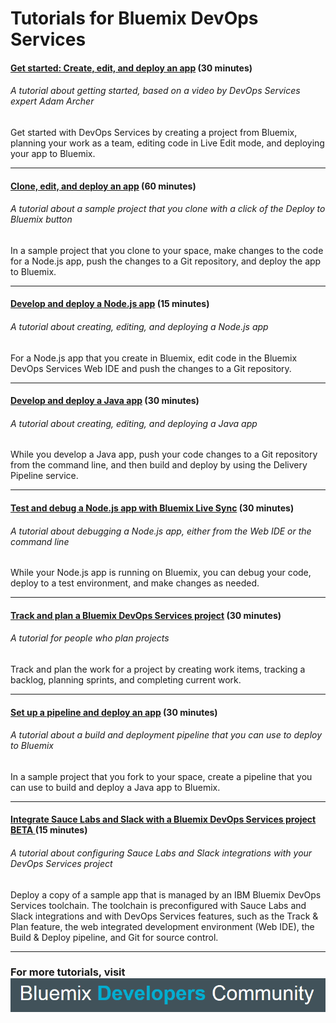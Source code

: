 # Tutorials for Bluemix DevOps Services


<div name="tutorials-list" class="jh-columns pbs">
<div class="jh-col-12-122 f_left">
<h4><a href="/tutorials/devopsoverview"><strong>Get started: Create, edit, and deploy an app</strong></a> (30 minutes)</h4>
<h6><em>A tutorial about getting started, based on a video by DevOps Services expert Adam Archer</em></h6>
Get started with DevOps Services by creating a project from Bluemix, planning your work as a team, editing code in Live Edit mode, and deploying your app to Bluemix.
<hr style="border-width:1px;margin-top:1em;margin-bottom:0em">
<a href="/tutorials/devopsweb"><h4> <strong>Clone, edit, and deploy an app</strong></a> (60 minutes)</h4>
<h6><em>A tutorial about a sample project that you clone with a click of the Deploy to Bluemix button</em></h6>
In a sample project that you clone to your space, make changes to the code for a Node.js app, push the changes to a Git repository, and deploy the app to Bluemix.
<hr style="border-width:1px;margin-top:1em;margin-bottom:0em">
<h4><a href="/tutorials/jazzeditor"><strong>Develop and deploy a Node.js app</strong></a> (15 minutes) </h4>
<h6><em>A tutorial about creating, editing, and deploying a Node.js app</em></h6>
For a Node.js app that you create in Bluemix, edit code in the Bluemix DevOps Services Web IDE and push the changes to a Git repository.
<hr style="border-width:1px;margin-top:1em;margin-bottom:0em"><h4>
<a href="/tutorials/jazzeditorjava"><strong>
Develop and deploy a  Java app</strong></a> (30 minutes) </h4>
<h6><em>A tutorial about creating, editing, and deploying a Java app</em></h6>
While you develop a Java app, push your code changes to a Git repository from the command line, and then build and deploy by using the Delivery Pipeline service.
<hr style="border-width:1px;margin-top:1em;margin-bottom:0em">
<h4>
<a href="/tutorials/livesync"><strong>Test and debug a Node.js app with Bluemix Live Sync</strong></a> (30 minutes)</h4><h6><em>A tutorial about debugging a Node.js app, either from the Web IDE or the command line</em></h6>
While your Node.js app is running on Bluemix, you can debug your code, deploy to a test environment, and make changes as needed.
<hr style="border-width:1px;margin-top:1em;margin-bottom:0em">
<h4>
<a href="/tutorials/trackplan"><strong>Track and plan a Bluemix DevOps Services project</strong></a> (30 minutes)
</h4><h6><em>A tutorial for people who plan projects</em></h6>
Track and plan the work for a project by creating work items, tracking a backlog, planning sprints, and completing current work.
<hr style="border-width:1px;margin-top:1em;margin-bottom:0em">
<h4>
<a href="/tutorials/basicbuild"><strong>Set up a pipeline and deploy an app</strong></a> (30 minutes)</h4>
<h6><em>A tutorial about a build and deployment pipeline that you can use to deploy to Bluemix</em></h6>
In a sample project that you fork to your space, create a pipeline that you can use to build and deploy a Java app to Bluemix.
<hr style="border-width:1px;margin-top:1em;margin-bottom:0em">
<h4>
<a href="/tutorials/integrations_ui"><strong>Integrate Sauce Labs and Slack with a Bluemix DevOps Services project BETA </strong></a> (15 minutes)</h4>
<h6><em>A tutorial about configuring Sauce Labs and Slack integrations with your DevOps Services project </em></h6>
Deploy a copy of a sample app that is managed by an IBM Bluemix DevOps Services toolchain. The toolchain is preconfigured with Sauce Labs and Slack integrations and with DevOps Services features, such as the Track & Plan feature, the web integrated development environment (Web IDE), the Build & Deploy pipeline, and Git for source control.
<hr style="border-width:1px;margin-top:1em;margin-bottom:0em">
</div></div>


### For more tutorials, visit <a href="https://developer.ibm.com/bluemix/docs/"><img style="display: inline; margin: 0px; border-style: none; margin-bottom: 2px;" src="images/bluemix-developers-community.png"></a>



